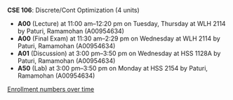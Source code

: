 **CSE 106**: Discrete/Cont Optimization (4 units)

- **A00** (Lecture) at 11:00 am–12:20 pm on Tuesday, Thursday at WLH 2114 by Paturi, Ramamohan (A00954634)
- **A00** (Final Exam) at 11:30 am–2:29 pm on Wednesday at WLH 2114 by Paturi, Ramamohan (A00954634)
- **A01** (Discussion) at 3:00 pm–3:50 pm on Wednesday at HSS 1128A by Paturi, Ramamohan (A00954634)
- **A50** (Lab) at 3:00 pm–3:50 pm on Monday at HSS 2154 by Paturi, Ramamohan (A00954634)

[Enrollment numbers over time](./CSE106.tsv)
